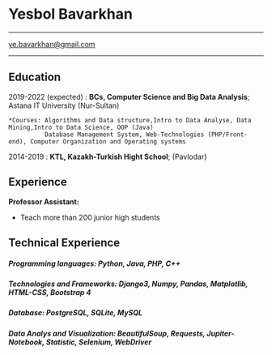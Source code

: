Yesbol Bavarkhan
============

-------------------     ----------------------------
ye.bavarkhan@gmail.com
-------------------     ----------------------------

Education
---------

2019-2022 (expected)
:   **BCs, Computer Science and Big Data Analysis**; Astana IT University (Nur-Sultan)

    *Courses: Algorithms and Data structure,Intro to Data Analyse, Data Mining,Intro to Data Science, OOP (Java)
              Database Management System, Web-Technologies (PHP/Front-end), Computer Organization and Operating systems
     

2014-2019
:   **KTL, Kazakh-Turkish Hight School**; (Pavlodar)

    

Experience
----------

**Professor Assistant:**

* Teach more than 200 junior high students



Technical Experience
--------------------

##### Programming languages:  Python, Java, PHP, C++ 
##### Technologies and Frameworks: Django3, Numpy, Pandas, Matplotlib, HTML-CSS, Bootstrap 4 
##### Database: PostgreSQL, SQLite, MySQL
##### Data Analys and Visualization: BeautifulSoup, Requests, Jupiter-Notebook, Statistic, Selenium, WebDriver
 
